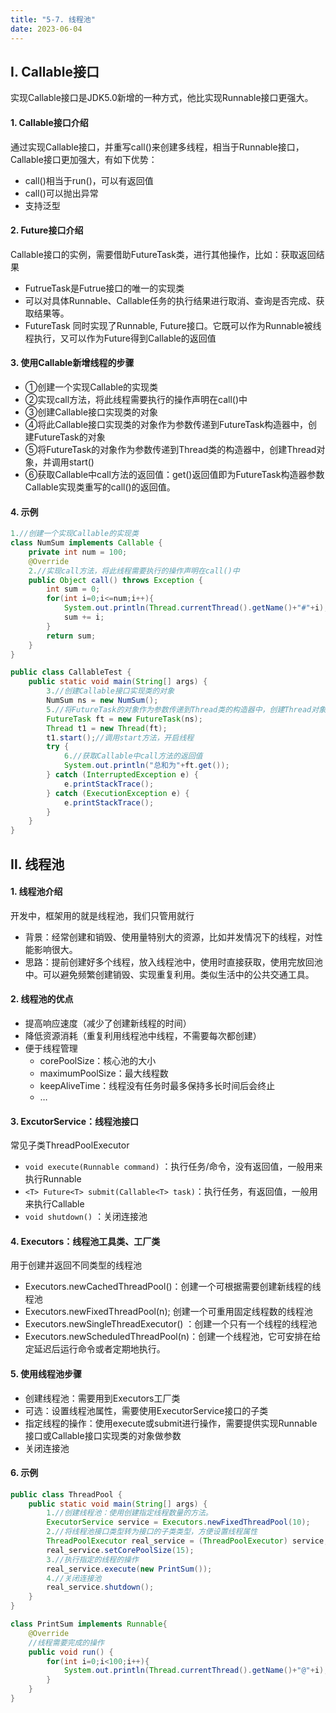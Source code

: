 ```yaml
---
title: "5-7. 线程池"
date: 2023-06-04
---
```


## Ⅰ. Callable接口
实现Callable接口是JDK5.0新增的一种方式，他比实现Runnable接口更强大。

#### 1. Callable接口介绍
通过实现Callable接口，并重写call()来创建多线程，相当于Runnable接口，Callable接口更加强大，有如下优势：
- call()相当于run()，可以有返回值
- call()可以抛出异常
- 支持泛型

#### 2. Future接口介绍
Callable接口的实例，需要借助FutureTask类，进行其他操作，比如：获取返回结果
- FutrueTask是Futrue接口的唯一的实现类
- 可以对具体Runnable、Callable任务的执行结果进行取消、查询是否完成、获取结果等。
- FutureTask 同时实现了Runnable, Future接口。它既可以作为Runnable被线程执行，又可以作为Future得到Callable的返回值


#### 3. 使用Callable新增线程的步骤
- ①创建一个实现Callable的实现类
- ②实现call方法，将此线程需要执行的操作声明在call()中
- ③创建Callable接口实现类的对象
- ④将此Callable接口实现类的对象作为参数传递到FutureTask构造器中，创建FutureTask的对象
- ⑤将FutureTask的对象作为参数传递到Thread类的构造器中，创建Thread对象，并调用start()
- ⑥获取Callable中call方法的返回值：get()返回值即为FutureTask构造器参数Callable实现类重写的call()的返回值。

#### 4. 示例
```java
1.//创建一个实现Callable的实现类
class NumSum implements Callable {
    private int num = 100;
    @Override
    2.//实现call方法，将此线程需要执行的操作声明在call()中
    public Object call() throws Exception {
        int sum = 0;
        for(int i=0;i<=num;i++){
            System.out.println(Thread.currentThread().getName()+"#"+i);
            sum += i;
        }
        return sum;
    }
}

public class CallableTest {
    public static void main(String[] args) {
        3.//创建Callable接口实现类的对象
        NumSum ns = new NumSum();
        5.//将FutureTask的对象作为参数传递到Thread类的构造器中，创建Thread对象
        FutureTask ft = new FutureTask(ns);
        Thread t1 = new Thread(ft);
        t1.start();//调用start方法，开启线程
        try {
            6.//获取Callable中call方法的返回值
            System.out.println("总和为"+ft.get());
        } catch (InterruptedException e) {
            e.printStackTrace();
        } catch (ExecutionException e) {
            e.printStackTrace();
        }
    }
}
```

## Ⅱ. 线程池

#### 1. 线程池介绍
开发中，框架用的就是线程池，我们只管用就行
- 背景：经常创建和销毁、使用量特别大的资源，比如并发情况下的线程，对性能影响很大。
- 思路：提前创建好多个线程，放入线程池中，使用时直接获取，使用完放回池中。可以避免频繁创建销毁、实现重复利用。类似生活中的公共交通工具。

#### 2. 线程池的优点
- 提高响应速度（减少了创建新线程的时间）
- 降低资源消耗（重复利用线程池中线程，不需要每次都创建）
- 便于线程管理
    - corePoolSize：核心池的大小
    - maximumPoolSize：最大线程数
    - keepAliveTime：线程没有任务时最多保持多长时间后会终止
    - …

#### 3. ExcutorService：线程池接口
常见子类ThreadPoolExecutor
- `void execute(Runnable command)` ：执行任务/命令，没有返回值，一般用来执行Runnable
- `<T> Future<T> submit(Callable<T> task)`：执行任务，有返回值，一般用来执行Callable
- `void shutdown()` ：关闭连接池

#### 4. Executors：线程池工具类、工厂类
用于创建并返回不同类型的线程池
- Executors.newCachedThreadPool()：创建一个可根据需要创建新线程的线程池
- Executors.newFixedThreadPool(n); 创建一个可重用固定线程数的线程池
- Executors.newSingleThreadExecutor() ：创建一个只有一个线程的线程池
- Executors.newScheduledThreadPool(n)：创建一个线程池，它可安排在给定延迟后运行命令或者定期地执行。

#### 5. 使用线程池步骤
- 创建线程池：需要用到Executors工厂类
- 可选：设置线程池属性，需要使用ExecutorService接口的子类
- 指定线程的操作：使用execute或submit进行操作，需要提供实现Runnable接口或Callable接口实现类的对象做参数
- 关闭连接池

#### 6. 示例
```java
public class ThreadPool {
    public static void main(String[] args) {
        1.//创建线程池：使用创建指定线程数量的方法。
        ExecutorService service = Executors.newFixedThreadPool(10);
        2.//将线程池接口类型转为接口的子类类型，方便设置线程属性
        ThreadPoolExecutor real_service = (ThreadPoolExecutor) service;
        real_service.setCorePoolSize(15);
        3.//执行指定的线程的操作
        real_service.execute(new PrintSum());
        4.//关闭连接池
        real_service.shutdown();
    }
}

class PrintSum implements Runnable{
    @Override
    //线程需要完成的操作
    public void run() {
        for(int i=0;i<100;i++){
            System.out.println(Thread.currentThread().getName()+"@"+i);
        }
    }
}
```






